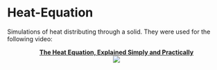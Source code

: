 # Heat-Equation
Simulations of heat distributing through a solid. They were used for the following video:

<p align="center">
    <a href="https://youtu.be/bBLCNzFaTJ0">
        <b>The Heat Equation, Explained Simply and Practically</b></br>
        <img src="https://img.youtube.com/vi/bBLCNzFaTJ0/mqdefault.jpg">
    </a>
</p>
